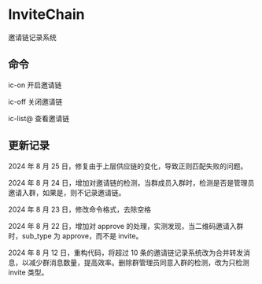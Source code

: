 # InviteChain

邀请链记录系统

## 命令

ic-on 开启邀请链

ic-off 关闭邀请链

ic-list@ 查看邀请链

## 更新记录

2024 年 8 月 25 日，修复由于上层供应链的变化，导致正则匹配失败的问题。

2024 年 8 月 24 日，增加对邀请链的检测，当群成员入群时，检测是否是管理员邀请入群，如果是，则不记录邀请链。

2024 年 8 月 23 日，修改命令格式，去除空格

2024 年 8 月 22 日，增加对 approve 的处理，实测发现，当二维码邀请入群时，sub_type 为 approve，而不是 invite。

2024 年 8 月 12 日，重构代码，将超过 10 条的邀请链记录系统改为合并转发消息，以减少群消息数量，提高效率。删除群管理员同意入群的检测，改为只检测 invite 类型。

